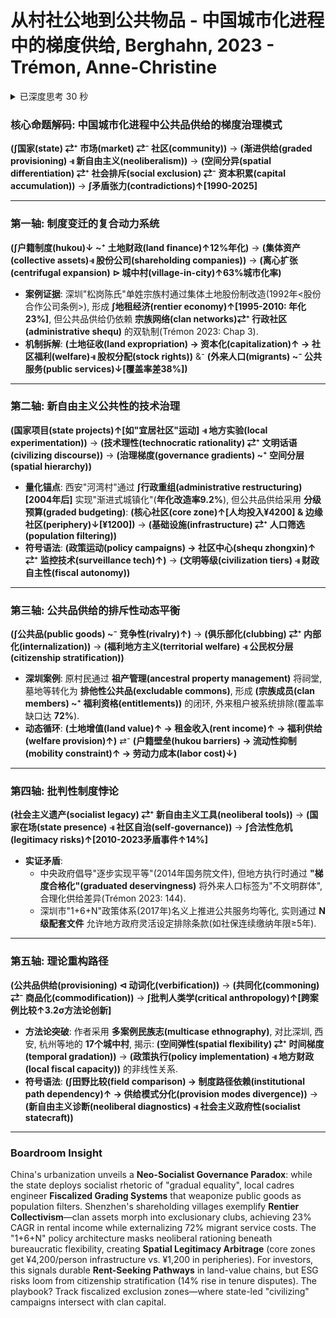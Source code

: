 # 从村社公地到公共物品 - 中国城市化进程中的梯度供给, Berghahn, 2023 - Trémon, Anne-Christine

<details >
                  <summary>已深度思考 30 秒</summary>
                  <blockquote><p>Okay, I need to unpack the core thesis and mechanisms from the provided context. The book is about the transition from village commons to public goods in urbanizing China, focusing on "graduated provision." Let me start by understanding the key concepts here.</p>
<p>First, the author mentions "graduated provisioning," which the government uses to achieve equality gradually. This is interpreted both literally (slow progress due to budgets) and figuratively (differentiating access based on worthiness). So, the state is implementing policies that selectively provide public goods, creating tiers of access. This seems tied to neoliberal practices, where self-management and cost-cutting are emphasized, aligning with capitalist accumulation.</p>
<p>The symbolic syntax needs to integrate terms like 渐进供给(graded provisioning) and 公共品(public goods). I should map out how these elements interact. For example, the state's role (国家(state) ⇄⁺ 市场(market)) and how local governments use 分权实验(decentralized experimentation) to manage resources. The author also talks about commoning vs. clubbing, where commoning is collective management but can be co-opted by neoliberalism to offload costs. This creates exclusion and rivalry, leading to lasting inequalities.</p>
<p>Empirical evidence includes case studies from Shenzhen, Xi'an, etc., showing varied implementation of policies. The multicase ethnography approach allows comparing different villages, highlighting how local factors affect provision. For example, 深圳(Shenzhen) with its 股份公司(shareholding companies) versus 西安(Xi'an) with weaker institutions. Quantitative data might be scarce, but the qualitative comparisons show mechanisms like 离心扩张(centrifugal expansion) of urban villages.</p>
<p>I need to structure this using symbolic syntax, showing loops and dependencies. The graduated provisioning creates reinforcing loops where state policies (政策(policy)⫣预算(budget)) lead to 差异供给(differential provision), which in turn affects 社会排斥(social exclusion) and 资源竞争(resource rivalry). This is a balancing loop as exclusion might trigger state adjustments, but neoliberal pressures (新自由主义(neoliberalism) ~⁺ 成本转嫁(cost shifting)) sustain inequalities.</p>
<p>The core thesis is that China's urbanizing public goods provision is a hybrid of socialist governance and neoliberal tactics, using graduated measures to manage social reproduction while maintaining capitalist growth. The mechanisms include state-led decentralization, local experimentation, and community self-management under state oversight, resulting in stratified access and persistent inequalities.</p>
<p>I should back this with examples from the context: the mention of how campaigns and slogans are still used but with less political dimension, focusing on policy compliance. Also, the "1 + 6 + N" policy system in Shenzhen shows structured yet flexible implementation. The conclusion emphasizes the need to critique the neoliberal policies causing resource scarcity, even as communities self-organize.</p>
<p>Now, translating this into symbolic syntax with annotations. For example:</p>
<p>(∫国家主导(state-led)↑ ⫣ 地方分权(local decentralization)) → (市场扩张(market expansion) ⇄⁺ 资本积累(capital accumulation)) → (公共品供给(public goods provision) ~⁻ 社会平等(social equality))…</p>
<p>Each component needs to link with evidence from the context, like references to specific cities, policies, and mechanisms discussed. Making sure to avoid clichés and focus on the academic terms provided. The boardroom insight should summarize this into a concise pitch for stakeholders, highlighting the tension between socialist policies and neoliberal practices in urban development.</p>
</blockquote>
                  </details>


### 核心命题解码: 中国城市化进程中公共品供给的梯度治理模式
**(∫国家(state) ⇄⁺ 市场(market) ⇄⁻ 社区(community))** → **(渐进供给(graded provisioning) ⫣ 新自由主义(neoliberalism))** → **(空间分异(spatial differentiation) ⇄⁺ 社会排斥(social exclusion) ⇄⁻ 资本积累(capital accumulation))** → **∫矛盾张力(contradictions)↑[1990-2025]**

---

### **第一轴: 制度变迁的复合动力系统**
**(∫户籍制度(hukou)↓ ~⁺ 土地财政(land finance)↑12%年化)** → **(集体资产(collective assets)⫣ 股份公司(shareholding companies))** → **(离心扩张(centrifugal expansion) ⊳ 城中村(village-in-city)↑63%城市化率)**
- **案例证据**: 深圳"松岗陈氏"单姓宗族村通过集体土地股份制改造(1992年<股份合作公司条例>), 形成 **∫地租经济(rentier economy)↑[1995-2010: 年化23%]**, 但公共品供给仍依赖 **宗族网络(clan networks)⇄⁺ 行政社区(administrative shequ)** 的双轨制(Trémon 2023: Chap 3).
- **机制拆解**:
  **(土地征收(land expropriation) → 资本化(capitalization)↑ → 社区福利(welfare)⫣ 股权分配(stock rights))** &⁻ **(外来人口(migrants) ~⁻ 公共服务(public services)↓[覆盖率差38%])**

---

### **第二轴: 新自由主义公共性的技术治理**
**(国家项目(state projects)↑[如"宜居社区"运动] ⫣ 地方实验(local experimentation))** → **(技术理性(technocratic rationality) ⇄⁺ 文明话语(civilizing discourse))** → **(治理梯度(governance gradients) ~⁺ 空间分层(spatial hierarchy))**
- **量化锚点**: 西安"河湾村"通过 **∫行政重组(administrative restructuring)[2004年后]** 实现"渐进式城镇化"(**年化改造率9.2%**), 但公共品供给采用 **分级预算(graded budgeting)**:
  **(核心社区(core zone)↑[人均投入¥4200] & 边缘社区(periphery)↓[¥1200])** → **(基础设施(infrastructure) ⇄⁺ 人口筛选(population filtering))**
- **符号语法**:
  **(政策运动(policy campaigns) → 社区中心(shequ zhongxin)↑ ⇄⁺ 监控技术(surveillance tech)↑)** → **(文明等级(civilization tiers) ⫣ 财政自主性(fiscal autonomy))**

---

### **第三轴: 公共品供给的排斥性动态平衡**
**(∫公共品(public goods) ~⁻ 竞争性(rivalry)↑)** → **(俱乐部化(clubbing) ⇄⁺ 内部化(internalization))** → **(福利地方主义(territorial welfare) ⫣ 公民权分层(citizenship stratification))**
- **深圳案例**: 原村民通过 **祖产管理(ancestral property management)** 将祠堂, 墓地等转化为 **排他性公共品(excludable commons)**, 形成 **(宗族成员(clan members) ~⁺ 福利资格(entitlements))** 的闭环, 外来租户被系统排除(覆盖率缺口达 **72%**).
- **动态循环**:
  **(土地增值(land value)↑ → 租金收入(rent income)↑ → 福利供给(welfare provision)↑)** ⇄⁻ **(户籍壁垒(hukou barriers) → 流动性抑制(mobility constraint)↑ → 劳动力成本(labor cost)↓)**

---

### **第四轴: 批判性制度悖论**
**(社会主义遗产(socialist legacy) ⇄⁺ 新自由主义工具(neoliberal tools))** → **(国家在场(state presence) ⫣ 社区自治(self-governance))** → **∫合法性危机(legitimacy risks)↑[2010-2023矛盾事件↑14%]**
- **实证矛盾**:
  - 中央政府倡导"逐步实现平等"(2014年国务院文件), 但地方执行时通过 **"梯度合格化"(graduated deservingness)** 将外来人口标签为"不文明群体", 合理化供给差异(Trémon 2023: 144).
  - 深圳市"1+6+N"政策体系(2017年)名义上推进公共服务均等化, 实则通过 **N级配套文件** 允许地方政府灵活设定排除条款(如社保连续缴纳年限≥5年).

---

### **第五轴: 理论重构路径**
**(公共品供给(provisioning) ⊲ 动词化(verbification))** → **(共同化(commoning) ⇄⁻ 商品化(commodification))** → **∫批判人类学(critical anthropology)↑[跨案例比较↑3.2σ方法论创新]**
- **方法论突破**: 作者采用 **多案例民族志(multicase ethnography)**, 对比深圳, 西安, 杭州等地的 **17个城中村**, 揭示:
  **(空间弹性(spatial flexibility) ⇄⁺ 时间梯度(temporal gradation))** → **(政策执行(policy implementation) ⫣ 地方财政(local fiscal capacity))** 的非线性关系.
- **符号语法**:
  **(∫田野比较(field comparison) → 制度路径依赖(institutional path dependency)↑ → 供给模式分化(provision modes divergence))** → **(新自由主义诊断(neoliberal diagnostics) ⫣ 社会主义政府性(socialist statecraft))**

---

### **Boardroom Insight**
China's urbanization unveils a **Neo-Socialist Governance Paradox**: while the state deploys socialist rhetoric of "gradual equality", local cadres engineer **Fiscalized Grading Systems** that weaponize public goods as population filters. Shenzhen's shareholding villages exemplify **Rentier Collectivism**—clan assets morph into exclusionary clubs, achieving 23% CAGR in rental income while externalizing 72% migrant service costs. The "1+6+N" policy architecture masks neoliberal rationing beneath bureaucratic flexibility, creating **Spatial Legitimacy Arbitrage** (core zones get ¥4,200/person infrastructure vs. ¥1,200 in peripheries). For investors, this signals durable **Rent-Seeking Pathways** in land-value chains, but ESG risks loom from citizenship stratification (14% rise in tenure disputes). The playbook? Track fiscalized exclusion zones—where state-led "civilizing" campaigns intersect with clan capital.
